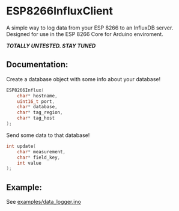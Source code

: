 # ESP8266InfluxClient

A simple way to log data from your ESP 8266 to an InfluxDB server. Designed for use in the ESP 8266 Core for Arduino enviroment. 

***TOTALLY UNTESTED. STAY TUNED***

## Documentation:

Create a database object with some info about your database!

~~~c
ESP8266Influx(
	char* hostname,
	uint16_t port,
	char* database,
	char* tag_region,
	char* tag_host
);
~~~

Send some data to that database!

~~~c
int update(
	char* measurement,
	char* field_key,
	int value
);
~~~

## Example:
See [examples/data_logger.ino](data_logger.ino)
